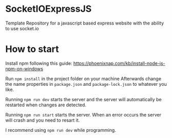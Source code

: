 # SocketIOExpressJS
Template Repository for a javascript based express website with the ability to use socket.io


# How to start
Install npm following this guide: https://phoenixnap.com/kb/install-node-js-npm-on-windows

Run `npm install` in the project folder on your machine
Afterwards change the name properties in `package.json` and `package-lock.json` to whatever you like.

Running `npm run dev` starts the server and the server will automatically be restarted when changes are detected.

Running `npm run start` starts the server. When an error occurs the server will crash and you need to resart it. 

I recommend using `npm run dev` while programming.